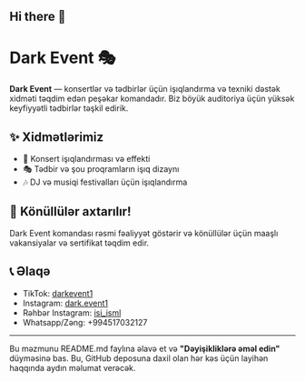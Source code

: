 ## Hi there 👋
# Dark Event 🎭

**Dark Event** — konsertlər və tədbirlər üçün işıqlandırma və texniki dəstək xidməti təqdim edən peşəkar komandadır. Biz böyük auditoriya üçün yüksək keyfiyyətli tədbirlər təşkil edirik.

## ✨ Xidmətlərimiz
- 🎤 Konsert işıqlandırması və effekti
- 🎭 Tədbir və şou proqramların işıq dizaynı
- 🎶 DJ və musiqi festivalları üçün işıqlandırma

## 📢 Könüllülər axtarılır!
Dark Event komandası rəsmi fəaliyyət göstərir və könüllülər üçün maaşlı vakansiyalar və sertifikat təqdim edir.

## 📞 Əlaqə
- TikTok: [darkevent1](https://www.tiktok.com/@darkevent1)
- Instagram: [dark.event1](https://www.instagram.com/dark.event1)
- Rəhbər Instagram: [isi_isml](https://www.instagram.com/isi_isml)
- Whatsapp/Zəng: +994517032127

---

Bu məzmunu README.md faylına əlavə et və **"Dəyişikliklərə əməl edin"** düyməsinə bas. Bu, GitHub deposuna daxil olan hər kəs üçün layihən haqqında aydın məlumat verəcək.
<!--
**darkevent1/darkevent1** is a ✨ _special_ ✨ repository because its `README.md` (this file) appears on your GitHub profile.

Here are some ideas to get you started:

- 🔭 I’m currently working on ...
- 🌱 I’m currently learning ...
- 👯 I’m looking to collaborate on ...
- 🤔 I’m looking for help with ...
- 💬 Ask me about ...
- 📫 How to reach me: ...
- 😄 Pronouns: ...
- ⚡ Fun fact: ...
-->
